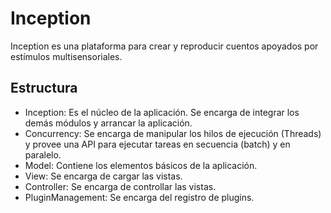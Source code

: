 # Inception

Inception es una plataforma para crear y reproducir cuentos apoyados por estímulos multisensoriales.

## Estructura

* Inception: Es el núcleo de la aplicación. Se encarga de integrar los demás módulos y arrancar la aplicación.
* Concurrency: Se encarga de manipular los hilos de ejecución (Threads) y provee una API para ejecutar tareas en secuencia (batch) y en paralelo.
* Model: Contiene los elementos básicos de la aplicación.
* View: Se encarga de cargar las vistas.
* Controller: Se encarga de controllar las vistas.
* PluginManagement: Se encarga del registro de plugins.